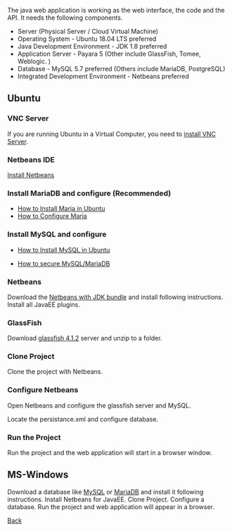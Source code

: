The java web application is working as the web interface, the code and the API. It needs the following components.

* Server (Physical Server / Cloud Virtual Machine)
* Operating System - Ubuntu 18.04 LTS preferred
* Java Development Environment - JDK 1.8 preferred
* Application Server - Payara 5 (Other include GlassFish, Tomee, Weblogic. )
* Database - MySQL 5.7 preferred (Others include MariaDB, PostgreSQL)
* Integrated Development Environment - Netbeans preferred

## Ubuntu

### VNC Server
If you are running Ubuntu in a Virtual Computer, you need to [install VNC Server](https://github.com/hmislk/hmis/wiki/Install-VNC-Server).

### Netbeans IDE
[Install Netbeans](https://github.com/hmislk/hmis/wiki/Install-Netbeans)

### Install MariaDB and configure (Recommended)
* [How to Install Maria in Ubuntu](https://github.com/hmislk/hmis/wiki/Install-MariaDB-in-Ubuntu)
* [How to Configure Maria](https://github.com/hmislk/hmis/wiki/Database-Configuration)

### Install MySQL and configure
* [How to Install MySQL in Ubuntu](https://github.com/hmislk/hmis/wiki/Install-MySQL-in-Ubuntu)

* [How to secure MySQL/MariaDB](https://github.com/hmislk/hmis/wiki/Secure-MySQL)


### Netbeans

Download the [Netbeans with JDK bundle](https://www.oracle.com/technetwork/java/javase/downloads/jdk-netbeans-jsp-3413139-esa.html) and install following instructions. Install all JavaEE plugins.

### GlassFish
Download [glassfish 4.1.2](http://download.oracle.com/glassfish/4.1.2/release/glassfish-4.1.2.zip) server and unzip to a folder. 


### Clone Project

Clone the project with Netbeans. 

### Configure Netbeans

Open Netbeans and configure the glassfish server and MySQL.
 
Locate the persistance.xml and configure database. 

### Run the Project

Run the project and the web application will start in a browser window.


## MS-Windows

Download a database like [MySQL](https://dev.mysql.com/downloads/mysql/) or [MariaDB](https://downloads.mariadb.org/) and install it following instructions. Install Netbeans for JavaEE. Clone Project. Configure a database. Run the project and web application will appear in a browser.





[Back](https://github.com/hmislk/hmis/wiki)
